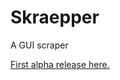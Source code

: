 # Skraepper
A GUI scraper

[First alpha release here.](https://github.com/tania-andersen/Skraepper/releases/tag/v0.9.0-alpha)
